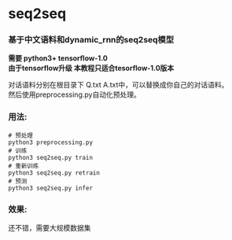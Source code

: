 # seq2seq
### 基于中文语料和dynamic_rnn的seq2seq模型
**需要 python3+ tensorflow-1.0**  
**由于tensorflow升级 本教程只适合tesorflow-1.0版本**  
   
对话语料分别在根目录下 Q.txt A.txt中，可以替换成你自己的对话语料。    
然后使用preprocessing.py自动化预处理。
### 用法:
    # 预处理
    python3 preprocessing.py
    # 训练
    python3 seq2seq.py train
    # 重新训练
    python3 seq2seq.py retrain
    # 预测
    python3 seq2seq.py infer
   
  
### 效果:
还不错，需要大规模数据集
